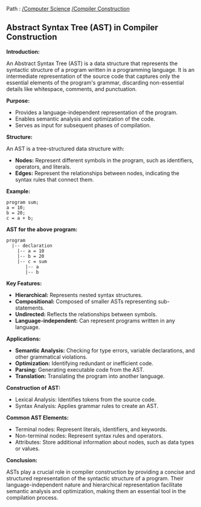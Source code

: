Path : [/Computer Science](../../index.md) [/Compiler Construction](../index.md)
## Abstract Syntax Tree (AST) in Compiler Construction

**Introduction:**

An Abstract Syntax Tree (AST) is a data structure that represents the syntactic structure of a program written in a programming language. It is an intermediate representation of the source code that captures only the essential elements of the program's grammar, discarding non-essential details like whitespace, comments, and punctuation.


**Purpose:**

- Provides a language-independent representation of the program.
- Enables semantic analysis and optimization of the code.
- Serves as input for subsequent phases of compilation.


**Structure:**

An AST is a tree-structured data structure with:

- **Nodes:** Represent different symbols in the program, such as identifiers, operators, and literals.
- **Edges:** Represent the relationships between nodes, indicating the syntax rules that connect them.


**Example:**

```
program sum;
a = 10;
b = 20;
c = a + b;
```

**AST for the above program:**

```
program
  |-- declaration
    |-- a = 10
    |-- b = 20
    |-- c = sum
       |-- a
       |-- b
```


**Key Features:**

- **Hierarchical:** Represents nested syntax structures.
- **Compositional:** Composed of smaller ASTs representing sub-statements.
- **Undirected:** Reflects the relationships between symbols.
- **Language-independent:** Can represent programs written in any language.


**Applications:**

- **Semantic Analysis:** Checking for type errors, variable declarations, and other grammatical violations.
- **Optimization:** Identifying redundant or inefficient code.
- **Parsing:** Generating executable code from the AST.
- **Translation:** Translating the program into another language.


**Construction of AST:**

- Lexical Analysis: Identifies tokens from the source code.
- Syntax Analysis: Applies grammar rules to create an AST.


**Common AST Elements:**

- Terminal nodes: Represent literals, identifiers, and keywords.
- Non-terminal nodes: Represent syntax rules and operators.
- Attributes: Store additional information about nodes, such as data types or values.


**Conclusion:**

ASTs play a crucial role in compiler construction by providing a concise and structured representation of the syntactic structure of a program. Their language-independent nature and hierarchical representation facilitate semantic analysis and optimization, making them an essential tool in the compilation process.
